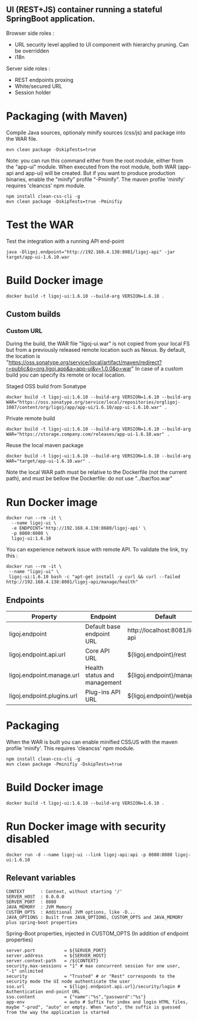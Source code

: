 ## UI (REST+JS) container running a stateful SpringBoot application.
Browser side roles :
- URL security level applied to UI component with hierarchy pruning. Can be overridden
- i18n

Server side roles :
- REST endpoints proxing
- White/secured URL
- Session holder 

# Packaging (with Maven)
Compile Java sources, optionaly minify sources (css/js) and package into the WAR file.

```
mvn clean package -DskipTests=true
```
Note: you can run this command either from the root module, either from the "app-ui" module. When executed from the root module, both WAR (app-api and app-ui) will be created. But if you want to produce production binaries, enable the "minify" profile "-Pminify".
The maven profile 'minify' requires 'cleancss' npm module.

```
npm install clean-css-cli -g
mvn clean package -DskipTests=true -Pminifiy
```

# Test the WAR
Test the integration with a running API end-point

```
java -Dligoj.endpoint="http://192.168.4.138:8081/ligoj-api" -jar target/app-ui-1.6.10.war
```

# Build Docker image
```
docker build -t ligoj-ui:1.6.10 --build-arg VERSION=1.6.10 .
```

## Custom builds
### Custom URL
During the build, the WAR file "ligoj-ui.war" is not copied from your local FS but from a previously released remote location such as Nexus.
By default, the location is "https://oss.sonatype.org/service/local/artifact/maven/redirect?r=public&g=org.ligoj.app&a=app-ui&v=1.0.0&p=war"
In case of a custom build you can specify its remote or local location.

Staged OSS build from Sonatype

```
docker build -t ligoj-ui:1.6.10 --build-arg VERSION=1.6.10 --build-arg WAR="https://oss.sonatype.org/service/local/repositories/orgligoj-1087/content/org/ligoj/app/app-ui/1.6.10/app-ui-1.6.10.war" .
```

Private remote build

```
docker build -t ligoj-ui:1.6.10 --build-arg VERSION=1.6.10 --build-arg WAR="https://storage.company.com/releases/app-ui-1.6.10.war" .
```

Reuse the local maven package

```
docker build -t ligoj-ui:1.6.10 --build-arg VERSION=1.6.10 --build-arg WAR="target/app-ui-1.6.10.war" .
```
Note the local WAR path must be relative to the Dockerfile (not the current path), and must be bellow the Dockerfile: do not use "../bar/foo.war"

# Run Docker image

```
docker run --rm -it \
  --name ligoj-ui \
  -e ENDPOINT='http://192.168.4.138:8680/ligoj-api' \
  -p 8080:8080 \
  ligoj-ui:1.6.10 
```

You can experience network issue with remote API. To validate the link, try this :

```
docker run --rm -it \
 --name "ligoj-ui" \
 ligoj-ui:1.6.10 bash -c "apt-get install -y curl && curl --failed http://192.168.4.138:8081/ligoj-api/manage/health"
```

## Endpoints

| Property     | Endpoint | Default |
|------------|---------|--------------------------|
| ligoj.endpoint | Default base endpoint URL    | http://localhost:8081/ligoj-api     |
| ligoj.endpoint.api.url | Core API URL     | ${ligoj.endpoint}/rest     |
| ligoj.endpoint.manage.url | Health status and management     | ${ligoj.endpoint}/manage     |
| ligoj.endpoint.plugins.url | Plug-ins API URL     | ${ligoj.endpoint}/webjars     |

# Packaging
When the WAR is built you can enable minified CSS/JS with the maven profile 'minify'. This requires 'cleancss' npm module.

```
npm install clean-css-cli -g
mvn clean package -Pminifiy -DskipTests=true
```

# Build Docker image
```
docker build -t ligoj-ui:1.6.10 --build-arg VERSION=1.6.10 .
```
# Run Docker image with security disabled
```
docker run -d --name ligoj-ui --link ligoj-api:api -p 8080:8080 ligoj-ui:1.6.10 
```


## Relevant variables


```
CONTEXT      : Context, without starting '/'
SERVER_HOST  : 0.0.0.0
SERVER_PORT  : 8080
JAVA_MEMORY  : JVM Memory
CUSTOM_OPTS  : Additional JVM options, like -D...
JAVA_OPTIONS : Built from JAVA_OPTIONS, CUSTOM_OPTS and JAVA_MEMORY plus spring-boot properties
```

Spring-Boot properties, injected in CUSTOM_OPTS
(In addition of endpoint properties)

```
server.port           = ${SERVER_PORT}
server.address        = ${SERVER_HOST}
server.context-path   = /${CONTEXT}
security.max-sessions = "1" # max concurrent session for one user, "-1" unlimited
security              = "Trusted" # or "Rest" corresponds to the security mode the UI node authenticate the user
sso.url               = ${ligoj.endpoint.api.url}/security/login # Authentication end-point URL
sso.content           = {"name":"%s","password":"%s"}
app-env               = auto # Suffix for index and login HTML files, maybe "-prod", "auto" or empty. When "auto", the suffix is guessed from the way the application is started
```

